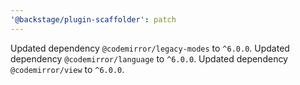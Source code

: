 ```yaml
---
'@backstage/plugin-scaffolder': patch
---
```


Updated dependency `@codemirror/legacy-modes` to `^6.0.0`.
Updated dependency `@codemirror/language` to `^6.0.0`.
Updated dependency `@codemirror/view` to `^6.0.0`.
